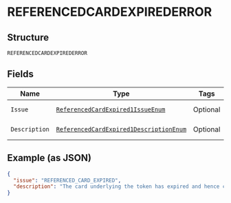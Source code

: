 
# REFERENCEDCARDEXPIREDERROR

## Structure

`REFERENCEDCARDEXPIREDERROR`

## Fields

| Name | Type | Tags | Description | Getter | Setter |
|  --- | --- | --- | --- | --- | --- |
| `Issue` | [`ReferencedCardExpired1IssueEnum`](../../doc/models/referenced-card-expired-1-issue-enum.md) | Optional | - | ReferencedCardExpired1IssueEnum getIssue() | setIssue(ReferencedCardExpired1IssueEnum issue) |
| `Description` | [`ReferencedCardExpired1DescriptionEnum`](../../doc/models/referenced-card-expired-1-description-enum.md) | Optional | - | ReferencedCardExpired1DescriptionEnum getDescription() | setDescription(ReferencedCardExpired1DescriptionEnum description) |

## Example (as JSON)

```json
{
  "issue": "REFERENCED_CARD_EXPIRED",
  "description": "The card underlying the token has expired and hence cannot be used to process a payment."
}
```

